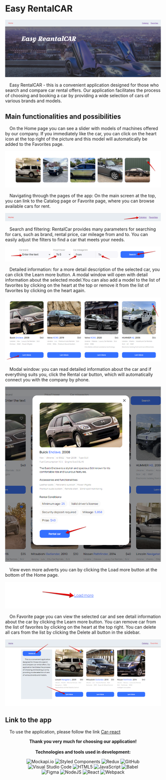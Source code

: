 # Easy RentalCAR

![Illustration Easy RentalCAR](./assets/easy-rental-car.png)<br/>

<p>&emsp;Easy RentalCAR - this is a convenient application designed for those who search
and compare car rental offers. Our application facilitates the process of
choosing and booking a car by providing a wide selection of cars of various
brands and models.</p>

## Main functionalities and possibilities

<p>&emsp;On the Home page you can see a slider with models of machines offered by our
company. If you immediately like the car, you can click on the heart icon at the
top right of the picture and this model will automatically be added to the
Favorites page.</p>

![Slider](./assets/slider.png)

<p>&emsp;Navigating through the pages of the app: On the main screen at the top, you can
link to the Catalog page or Favorite page, where you can browse available cars
for rent.</p>

![Navigation](./assets/navigation.png)

<p>&emsp;Search and filtering: RentalCar provides many parameters for searching for cars,
such as brand, rental price, car mileage from and to. You can easily adjust the
filters to find a car that meets your needs.</p>

![Filtering and search car](./assets/filters.png)

<p>&emsp;Detailed information: for a more detail description of the selected car, you can
click the Learn more button. A modal window will open with detail information
about the selected model.You can also add a model to the list of favorites by
clicking on the heart at the top or remove it from the list of favorites by
clicking on the heart again.</p>

![Detail information](./assets/button-learn-more.png)

<p>&emsp;Modal window: you can read detailed information about the car and if everything
suits you, click the Rental car button, which will automatically connect you
with the company by phone.</p>

![Detail modal](./assets/detail-modal.png)

<p>&emsp;View even more adverts you can by clicking the Load more button at the bottom of
the Home page.</p>

![Detail modal](./assets/load-more.png)

<p>&emsp;On Favorite page you can view the selected car and see detail information about
the car by clicking the Learn more button. You can remove car from the list of
favorites by clicking on the heart at the top right. You can delete all cars
from the list by clicking the Delete all button in the sidebar.</p>

![Favorite Page](./assets/favorite-page.png)

## Link to the app

&emsp;To use the application, please follow the link
[Car-react](svetapan.github.io/car-react/)

<div align="center"><b>Thank you very much for choosing our application!</b>
</br></br><div>

<div align="center">
<b>Technologies and tools used in development:</b>
  
![Mockapi.io](https://img.shields.io/badge/-Mockapi.io-%23Clojure?style=for-the-badge&logo=Mockapi.io&logoColor=white)
![Styled Components](https://img.shields.io/badge/styled--components-DB7093?style=for-the-badge&logo=styled-components&logoColor=white)
![Redux](https://img.shields.io/badge/@reduxjs/toolkit-%23593d88.svg?style=for-the-badge&logo=redux&logoColor=white)
![GitHub](https://img.shields.io/badge/github-%23121011.svg?style=for-the-badge&logo=github&logoColor=white)</br>
![Visual Studio Code](https://img.shields.io/badge/Visual%20Studio%20Code-0078d7.svg?style=for-the-badge&logo=visual-studio-code&logoColor=white)
![HTML5](https://img.shields.io/badge/html5-%23E34F26.svg?style=for-the-badge&logo=html5&logoColor=white)
![JavaScript](https://img.shields.io/badge/javascript-%23323330.svg?style=for-the-badge&logo=javascript&logoColor=%23F7DF1E)
![Babel](https://img.shields.io/badge/Babel-F9DC3e?style=for-the-badge&logo=babel&logoColor=black)</br>
![Figma](https://img.shields.io/badge/figma-%23F24E1E.svg?style=for-the-badge&logo=figma&logoColor=white)
![NodeJS](https://img.shields.io/badge/node.js-6DA55F?style=for-the-badge&logo=node.js&logoColor=white)
![React](https://img.shields.io/badge/react-%2320232a.svg?style=for-the-badge&logo=react&logoColor=%2361DAFB)
![Webpack](https://img.shields.io/badge/webpack-%238DD6F9.svg?style=for-the-badge&logo=webpack&logoColor=black)

</div>
